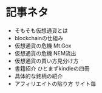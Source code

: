 # 記事ネタ
- そもそも仮想通貨とは
- blockchainの仕組み
- 仮想通貨の危機 Mt.Gox
- 仮想通貨の危機 NEM流出
- 仮想通貨の買い方見分け方
- 書籍紹介 ひとまずkindleの四冊
- 具体的な銘柄の紹介
- アフィリエイトの貼り方 サイト毎